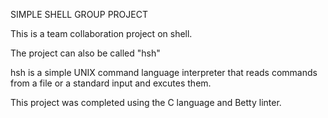 SIMPLE SHELL GROUP PROJECT

This is a team collaboration project on shell.

The project can also be called "hsh"

hsh is a simple UNIX command language interpreter that reads commands from a file or a standard input and excutes them.

This project was completed using the C language and Betty linter.

